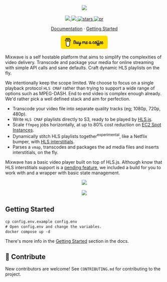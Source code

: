 <div align="center">
  <img src="https://matvp91.github.io/mixwave/preview-logo.png" width="420" />

  <p align="center">
    <a href="#">
      <img src="https://img.shields.io/github/license/matvp91/mixwave">
    </a>
    <a href="#">
      <img src="https://img.shields.io/github/last-commit/matvp91/mixwave">
    </a>
    <a href="#">
      <img src="https://img.shields.io/github/stars/matvp91/mixwave" alt="stars">
    </a>
    <a href="#">
      <img src="https://img.shields.io/badge/PR's-welcome-0437F2" alt="pr">
    </a>
  </p>

  <p align="center">
    <a href="https://matvp91.github.io/mixwave">Documentation</a> · 
    <a href="https://matvp91.github.io/mixwave/getting-started.html">Getting Started</a>
  </p>

  [<img src="./public/button-buy-me-a-coffee.png" width="150" alt="Buy me a coffee button"/>](https://www.buymeacoffee.com/matvp91)
</div>


Mixwave is a self hostable platform that aims to simplify the complexities of video delivery. Transcode and package your media for online streaming with simple API calls and sane defaults. Craft dynamic HLS playlists on the fly.

We intentionally keep the scope limited. We choose to focus on a single playback protocol `HLS CMAF` rather than trying to support a wide range of options such as MPEG-DASH. End to end video is complex enough already. We'd rather pick a well defined stack and aim for perfection.

- Transcode your video file into separate quality tracks (eg; 1080p, 720p, 480p).
- Write `HLS CMAF` playlists directly to S3, ready to be played by [HLS.js](https://github.com/video-dev/hls.js).
- Scale `ffmpeg` jobs horizontally, at up to 80% cost reduction on [EC2 Spot Instances](https://aws.amazon.com/ec2/spot/).
- Dynamically stitch HLS playlists together<sup>experimental</sup>, like a Netflix bumper, with [HLS interstitials](https://developer.apple.com/streaming/GettingStartedWithHLSInterstitials.pdf).
- Parses a `vmap`, transcodes and packages the ad media files and inserts interstitials, on the fly.

Mixwave has a basic video player built on top of HLS.js. Although know that HLS interstitials support is a [pending feature](https://github.com/video-dev/hls.js/issues/5730), we included a build for you to work with and a wrapper with basic state management.

<p align="center">
  <kbd>
    <img src="https://matvp91.github.io/mixwave/preview-dashboard-transcode.png" width="800">
  </kbd>
</p>

<p align="center">
  <img src="https://matvp91.github.io/mixwave/preview-player.png" width="800">
</p>

## Getting Started

```shell
cp config.env.example config.env
# Open config.env and change the variables.
docker compose up -d
```

There's more info in the [Getting Started](https://matvp91.github.io/mixwave/getting-started.html) section in the docs.

## 🤝 Contribute

New contributors are welcome! See `CONTRIBUTING.md` for contributing to the project.
